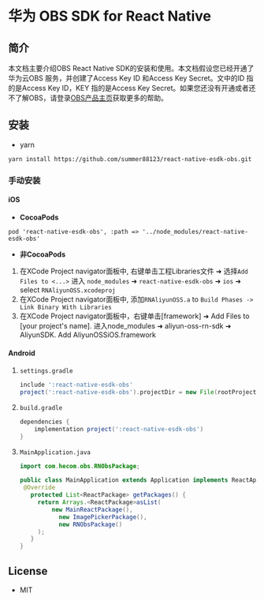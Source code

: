 # 华为 OBS SDK for React Native

## 简介

本文档主要介绍OBS React Native SDK的安装和使用。本文档假设您已经开通了华为云OBS 服务，并创建了Access Key ID 和Access Key Secret。文中的ID 指的是Access Key ID，KEY 指的是Access Key Secret。如果您还没有开通或者还不了解OBS，请登录[OBS产品主页](https://support.huaweicloud.com/obs/index.html)获取更多的帮助。

## 安装

* yarn

```script
yarn install https://github.com/summer88123/react-native-esdk-obs.git
```

### 手动安装

#### iOS

- **CocoaPods**
```
pod 'react-native-esdk-obs', :path => '../node_modules/react-native-esdk-obs'
````

- **非CocoaPods**

1. 在XCode  Project navigator面板中, 右键单击工程Libraries文件 ➜ 选择`Add Files to <...>` 进入 `node_modules` ➜ `react-native-esdk-obs` ➜ `ios` ➜ select `RNAliyunOSS.xcodeproj`
2. 在XCode  Project navigator面板中, 添加`RNAliyunOSS.a` to `Build Phases -> Link Binary With Libraries`
3. 在XCode  Project navigator面板中，右键单击[framework] ➜ Add Files to [your project's name]. 进入node_modules ➜ aliyun-oss-rn-sdk ➜ AliyunSDK. Add AliyunOSSiOS.framework

#### Android
1. `settings.gradle`
    ```gradle
    include ':react-native-esdk-obs'
    project(':react-native-esdk-obs').projectDir = new File(rootProject.projectDir, '../node_modules/react-native-esdk-obs/android')
    ```
2. `build.gradle`
    ```gradle
    dependencies {
        implementation project(':react-native-esdk-obs')
    }
    ```

3. `MainApplication.java`
    ```java
   import com.hecom.obs.RNObsPackage;

    public class MainApplication extends Application implements ReactApplication {
     @Override
       protected List<ReactPackage> getPackages() {
         return Arrays.<ReactPackage>asList(
             new MainReactPackage(),
               new ImagePickerPackage(),
               new RNObsPackage()
         );
       }
    }
    ```

## License

* MIT